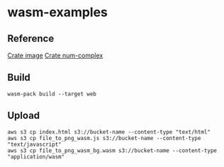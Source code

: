 # wasm-examples

## Reference
[Crate image](https://docs.rs/image/latest/image/index.html)
[Crate num-complex](https://docs.rs/num-complex/latest/num-complex/index.html)

## Build
```
wasm-pack build --target web
```

## Upload
```
aws s3 cp index.html s3://bucket-name --content-type "text/html"
aws s3 cp file_to_png_wasm.js s3://bucket-name --content-type "text/javascript"
aws s3 cp file_to_png_wasm_bg.wasm s3://bucket-name --content-type "application/wasm"
```

